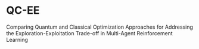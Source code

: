 # QC-EE
Comparing Quantum and Classical Optimization Approaches for Addressing the Exploration-Exploitation Trade-off in Multi-Agent Reinforcement Learning
